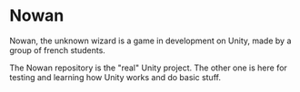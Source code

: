 # Nowan
Nowan, the unknown wizard is a game in development on Unity, made by a group of french students.

The Nowan repository is the "real" Unity project. The other one is here for testing and learning how Unity works and do basic stuff.